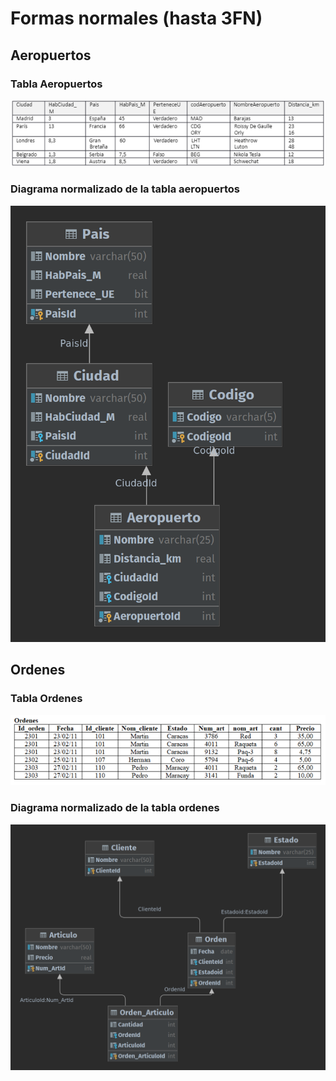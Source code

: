# Formas normales (hasta 3FN)

## Aeropuertos

### Tabla Aeropuertos
![Orignal Airport Scheme](./original_scheme1.PNG)

### Diagrama normalizado de la tabla aeropuertos
![Normalized Scheme airports](./aeropuertos/aeropuertos.png)

## Ordenes

### Tabla Ordenes
![Orignal Orders Scheme](./original_scheme2.PNG)

### Diagrama normalizado de la tabla ordenes
![Normalized Scheme Orders](./ordenes/ordenes.png)


